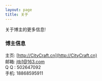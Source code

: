 ```yaml
---
layout: page
title: 关于
---
```


关于博主的更多信息!

### 博主信息  

主页: [http://CityCraft.cn](http://CityCraft.cn)   
邮箱: [jtb1@163.com](mailto:jtb1@163.com)   
Q Q : 502647092   
手机: 18868595911
